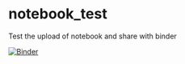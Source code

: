 # notebook_test
Test the upload of notebook and share with binder

[![Binder](https://mybinder.org/badge.svg)](https://mybinder.org/v2/gh/kaeptnkaracho/notebook_test/master)
